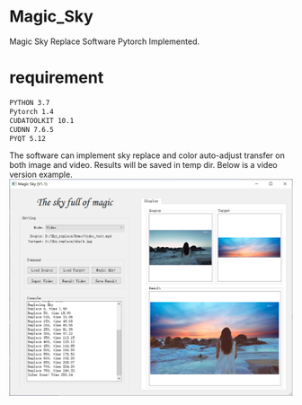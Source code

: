 # Magic_Sky
Magic Sky Replace Software Pytorch Implemented. 

# requirement
    PYTHON 3.7  
    Pytorch 1.4  
    CUDATOOLKIT 10.1  
    CUDNN 7.6.5  
    PYQT 5.12  

The software can implement sky replace and color auto-adjust transfer on both image and video. Results will be saved in temp dir. 
Below is a video version example.
![software](./Software%20GUI/Software_GUI_Video.png)